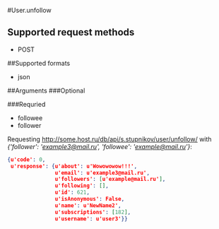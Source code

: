 #User.unfollow

## Supported request methods 
* POST

##Supported formats
* json

##Arguments
###Optional

###Requried
* followee
* follower

Requesting http://some.host.ru/db/api/s.stupnikov/user/unfollow/ with _{'follower': 'example3@mail.ru', 'followee': 'example@mail.ru'}_:
```json
{u'code': 0,
 u'response': {u'about': u'Wowowowow!!!',
               u'email': u'example3@mail.ru',
               u'followers': [u'example@mail.ru'],
               u'following': [],
               u'id': 621,
               u'isAnonymous': False,
               u'name': u'NewName2',
               u'subscriptions': [182],
               u'username': u'user3'}}
```
